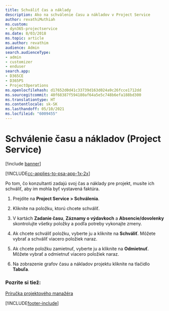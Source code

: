 ```yaml
---
title: Schváliť čas a náklady
description: Ako na schválenie času a nákladov v Project Service
author: revathiMuthiah
ms.custom:
- dyn365-projectservice
ms.date: 8/03/2018
ms.topic: article
ms.author: revathim
audience: Admin
search.audienceType:
- admin
- customizer
- enduser
search.app:
- D365CE
- D365PS
- ProjectOperations
ms.openlocfilehash: d17652d0d41c33739d163d024a9c26fcce1712dd
ms.sourcegitcommit: 40f68387f594180af64a5e5c748b6efa188bd300
ms.translationtype: HT
ms.contentlocale: sk-SK
ms.lasthandoff: 05/10/2021
ms.locfileid: "6009455"
---
```

# <a name="approve-time-and-expenses-project-service"></a>Schválenie času a nákladov (Project Service)

[!include [banner](../includes/psa-now-project-operations.md)]

[!INCLUDE[cc-applies-to-psa-app-1x-2x](../includes/cc-applies-to-psa-app-1x-2x.md)]

Po tom, čo konzultanti zadajú svoj čas a náklady pre projekt, musíte ich schváliť, aby im mohla byť vystavená faktúra.  
  
1.  Prejdite na **Project Service > Schválenia**.  
  
2.  Kliknite na položku, ktorú chcete schváliť.  
  
3.  V kartách **Zadanie času**, **Záznamy o výdavkoch** a **Absencie/dovolenky** skontrolujte všetky položky a podľa potreby vykonajte zmeny.  
  
4.  Ak chcete schváliť položku, vyberte ju a kliknite na **Schváliť**. Môžete vybrať a schváliť viacero položiek naraz.  
  
5.  Ak chcete položku zamietnuť, vyberte ju a kliknite na **Odmietnuť**. Môžete vybrať a odmietnuť viacero položiek naraz.  
  
6.  Na zobrazenie grafov času a nákladov projektu kliknite na tlačidlo **Tabuľa**.  
  
### <a name="see-also"></a>Pozrite si tiež:  
 [Príručka projektového manažéra](../psa/project-manager-guide.md)


[!INCLUDE[footer-include](../includes/footer-banner.md)]